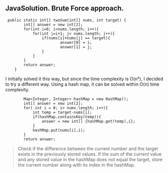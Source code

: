 ## JavaSolution. Brute Force approach.
```commandline
 public static int[] twoSum(int[] nums, int target) {
        int[] answer = new int[2];
        for(int i=0; i<nums.length; i++){
            for(int j=i+1; j< nums.length; j++){
                if(nums[i]+nums[j] == target){
                        answer[0] = i;
                        answer[1] = j;
                }
            }
        }
        return answer;
    }
```
I initially solved it this way, but since the time complexity is O(n²), I decided to try a different way.
Using a hash map, it can be solved within O(n) time complexity.
```commandline
        Map<Integer, Integer> hashMap = new HashMap();
        int[] answer = new int[2];
        for( int i = 0; i< nums.length; i++){
            int temp = target-nums[i];
            if(hashMap.containsKey(temp)){
                answer = new int[] {hashMap.get(temp),i};
            }
            hashMap.put(nums[i],i);
        }
        return answer;
```
> Check if the difference between the current number and the target exists in the previously stored values.
If the sum of the current value and any stored value in the hashMap does not equal the target,
store the current number along with its index in the hashMap.